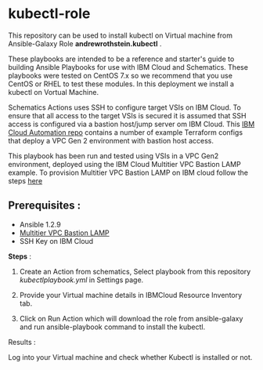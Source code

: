 # kubectl-role

This repository can be used to install kubectl on Virtual machine from Ansible-Galaxy Role **andrewrothstein.kubectl** .

These playbooks are intended to be a reference and starter's guide to building Ansible Playbooks for use with IBM Cloud and Schematics. These playbooks were tested on CentOS 7.x so we recommend that you use CentOS or RHEL to test these modules. In this deployment we install a kubectl on Vortual Machine.

Schematics Actions uses SSH to configure target VSIs on IBM Cloud. To ensure that all access to the target VSIs is secured it is assumed that SSH access is configured via a bastion host/jump server om IBM Cloud. This [IBM Cloud Automation repo](https://github.com/Cloud-Schematics) contains a number of example Terraform configs that deploy a VPC Gen 2 environment with bastion host access.

This playbook has been run and tested using VSIs in a VPC Gen2 environment, deployed using the IBM Cloud Multitier VPC Bastion LAMP example. To provision Multitier VPC Bastion LAMP on IBM cloud follow the steps [here](https://github.com/Cloud-Schematics/multitier-bastion-vpc-lamp)

## Prerequisites :

   - Ansible 1.2.9
   - [Multitier VPC Bastion LAMP](https://github.com/Cloud-Schematics/multitier-bastion-vpc-lamp)
   - SSH Key on IBM Cloud


**Steps** : 

1. Create an Action from schematics, Select playbook from this repository *kubectlplaybook.yml* in Settings page.

2. Provide your Virtual machine details in IBMCloud Resource Inventory tab.

2. Click on Run Action which will download the role from ansible-galaxy and run ansible-playbook command to install the kubectl.

Results : 

Log into your Virtual machine and check whether Kubectl is installed or not.
